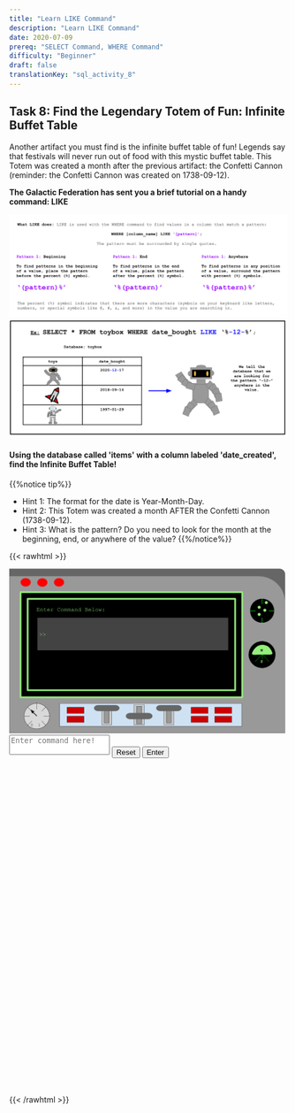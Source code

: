 ```yaml
---
title: "Learn LIKE Command"
description: "Learn LIKE Command"
date: 2020-07-09
prereq: "SELECT Command, WHERE Command"
difficulty: "Beginner"
draft: false
translationKey: "sql_activity_8"
---
```

<!-- Links for javascript and CSS needed for drop down logic -->
<link rel="stylesheet" href="../default/_default.css" type="text/css"></link>
<link rel="stylesheet" href="../default/_type.css" type="text/css"></link>
<script type="text/javascript" src="../default/_default.js"></script>
<script type="text/javascript" src="../default/_type.js"></script>
<script type="text/javascript" src="../default/alasql.js"></script>
<script type="text/javascript" src="../default/db.js"></script>
<link rel="stylesheet" href="_activity8.css" type="text/css"></link>
<script type="text/javascript" src="_activity8.js"></script>

<!-- Embed YouTube Video Link here when ready -->


## Task 8: Find the Legendary Totem of Fun: Infinite Buffet Table

Another artifact you must find is the infinite buffet table of fun! Legends say that festivals will never run 
out of food with this mystic buffet table. This Totem was created a month after the previous artifact: 
the Confetti Cannon (reminder: the Confetti Cannon was created on 1738-09-12).


**The Galactic Federation has sent you a brief tutorial on a handy command: LIKE**

![Explain](assets/like_explain.png)
![Ex](assets/like.png)

#### Using the database called 'items' with a column labeled 'date_created', find the Infinite Buffet Table!
{{%notice tip%}}
* Hint 1: The format for the date is Year-Month-Day.
* Hint 2: This Totem was created a month AFTER the Confetti Cannon (1738-09-12).
* Hint 3: What is the pattern? Do you need to look for the month at the beginning, end, or anywhere of the value?
{{%/notice%}}
<!-- SQL Type In Activity -->

{{< rawhtml >}}

<div class="terminal_div" id="terminal_div"><img class="terminal" src="../media/Terminal.png" alt="Terminal_screen">

  <div class="text-area">
    <textarea id="commands" placeholder="Enter command here!" style="resize: none"></textarea>
    <button class = "button reset" onclick="document.getElementById('commands').value = ''">Reset</button>
    <button class="button button1" onclick="sql()"> Enter </button>
  </div>
</div>

</br></br></br></br></br></br>
<h1 class="error" id="sqlcommand" <h1 class="error" id="sqlcommand" style="visibility:hidden"><strong>ERROR INVALID INPUT></strong></h1>

<table id="table">
	 <tr>
	 </tr>
</table>

<h4 id="story"></h4>

<div id="legend" style="visibility:hidden">
  <p> You found the location of the Legendary Totem of Fun: Infinite Buffet Table! Now we will travel to Fun Capital!</p>
</div>

<br>

<!-- Unhide the Confetti Cannon -->
<img src="assets/GPSTerminal2.png" id="gps" alt="gps" style="visibility:hidden; pointer-events: none;"/>


{{< /rawhtml >}}